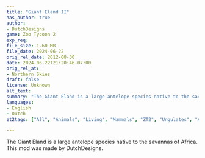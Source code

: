 ```yaml
---
title: "Giant Eland II"
has_author: true
author: 
- DutchDesigns
game: Zoo Tycoon 2
exp_req: 
file_size: 1.60 MB
file_date: 2024-06-22
orig_rel_date: 2012-08-30
date: 2024-06-22T21:20:46-07:00
orig_rel_at: 
- Northern Skies
draft: false
license: Unknown
alt_text: 
summary: "The Giant Eland is a large antelope species native to the savannas of Africa."
languages:
- English
- Dutch
zt2tags: ["All", "Animals", "Living", "Mammals", "ZT2", "Ungulates", "Africa"]

---
```


The Giant Eland is a large antelope species native to the savannas of Africa. This mod was made by DutchDesigns.